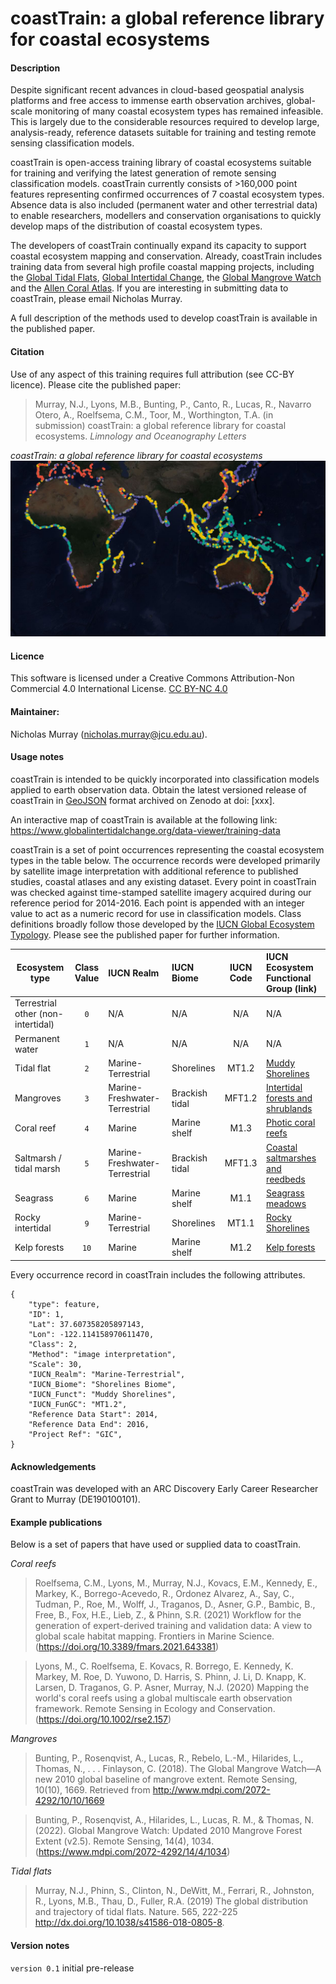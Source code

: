 # coastTrain: a global reference library for coastal ecosystems

#### Description
Despite significant recent advances in cloud-based geospatial analysis platforms and free access to immense earth observation archives, global-scale monitoring of many coastal ecosystem types has remained infeasible. This is largely due to the considerable resources required to develop large, analysis-ready, reference datasets suitable for training and testing remote sensing classification models.

coastTrain is open-access training library of coastal ecosystems suitable for training and verifying the latest generation of remote sensing classification models. coastTrain currently consists of >160,000 point features representing confirmed occurrences of 7 coastal ecosystem types. Absence data is also included (permanent water and other terrestrial data) to enable researchers, modellers and conservation organisations to quickly develop maps of the distribution of coastal ecosystem types. 

The developers of coastTrain continually expand its capacity to support coastal ecosystem mapping and conservation. Already, coastTrain includes training data from several high profile coastal mapping projects, including the [Global Tidal Flats](http://intertidal.app), [Global Intertidal Change](https://globalintertidalchange.org), the [Global Mangrove Watch](https://www.globalmangrovewatch.org/) and the [Allen Coral Atlas](https://allencoralatlas.org/). If you are interesting in submitting data to coastTrain, please email Nicholas Murray.

A full description of the methods used to develop coastTrain is available in the published paper.

#### Citation
Use of any aspect of this training requires full attribution (see CC-BY licence). Please cite the published paper:

> Murray, N.J., Lyons, M.B., Bunting, P., Canto, R., Lucas, R., Navarro Otero, A., Roelfsema, C.M., Toor, M., Worthington, T.A. (in submission) coastTrain: a global reference library for coastal ecosystems. *Limnology and Oceanography Letters*

*coastTrain: a global reference library for coastal ecosystems* 
![img](figs/coastTrain.JPG)

#### Licence
This software is licensed under a Creative Commons Attribution-Non Commercial 4.0 International License. [CC BY-NC 4.0](https://creativecommons.org/licenses/by-nc/4.0/)

#### Maintainer: 
Nicholas Murray (nicholas.murray@jcu.edu.au).

#### Usage notes
coastTrain is intended to be quickly incorporated into classification models applied to earth observation data. Obtain the latest versioned release of coastTrain in [GeoJSON](https://geojson.org/) format archived on Zenodo at doi: [xxx].

An interactive map of coastTrain is available at the following link:
https://www.globalintertidalchange.org/data-viewer/training-data

coastTrain is a set of point occurrences representing the coastal ecosystem types in the table below. The occurrence records were developed primarily by satellite image interpretation with additional reference to published studies, coastal atlases and any existing dataset. Every point in coastTrain was checked against time-stamped satellite imagery acquired during our reference period for 2014-2016. Each point is appended with an integer value to act as a numeric record for use in classification models. Class definitions broadly follow those developed by the [IUCN Global Ecosystem Typology](https://global-ecosystems.org/). Please see the published paper for further information.

| Ecosystem type                     | Class Value | IUCN Realm                    | IUCN Biome          | IUCN Code | IUCN Ecosystem Functional Group  (link)                                   |
| ---------------------------------- | :----:| :---------------------------- | :------------- | :-:   | :-------------------------------------------------------------------------------------- | 
| Terrestrial other (non-intertidal) |   `0` | N/A                           | N/A            | N/A   | N/A                                                                                     | 
| Permanent water                    |   `1` | N/A                           | N/A            | N/A   | N/A                                                                                     | 
| Tidal flat                         |   `2` | Marine-Terrestrial            | Shorelines     | MT1.2 | [Muddy Shorelines](https://global-ecosystems.org/explore/groups/MT1.2)                  |
| Mangroves                          |   `3` | Marine-Freshwater-Terrestrial | Brackish tidal | MFT1.2| [Intertidal forests and shrublands](https://global-ecosystems.org/explore/groups/MFT1.2)|
| Coral reef                         |   `4` | Marine                        | Marine shelf   | M1.3  | [Photic coral reefs](https://global-ecosystems.org/explore/groups/M1.3)                 |
| Saltmarsh / tidal marsh            |   `5` | Marine-Freshwater-Terrestrial | Brackish tidal | MFT1.3| [Coastal saltmarshes and reedbeds](https://global-ecosystems.org/explore/groups/MFT1.3) |
| Seagrass                           |   `6` | Marine                        | Marine shelf   | M1.1  | [Seagrass meadows](https://global-ecosystems.org/explore/groups/M1.1)                   |
| Rocky intertidal                   |   `9` | Marine-Terrestrial            | Shorelines     | MT1.1 | [Rocky Shorelines](https://global-ecosystems.org/explore/groups/MT1.1)                  |
| Kelp forests                       |  `10` | Marine                         | Marine shelf   | M1.2  | [Kelp forests](https://global-ecosystems.org/explore/groups/M1.2)                       |

Every occurrence record in coastTrain includes the following attributes.

```
{
	"type": feature,
	"ID": 1,
	"Lat": 37.607358205897143,
	"Lon": -122.114158970611470,
	"Class": 2,
	"Method": "image interpretation",
	"Scale": 30,
	"IUCN_Realm": "Marine-Terrestrial",
	"IUCN_Biome": "Shorelines Biome",
	"IUCN_Funct": "Muddy Shorelines",
	"IUCN_FunGC": "MT1.2",
	"Reference Data Start": 2014,
	"Reference Data End": 2016,
	"Project Ref": "GIC",
}
```

#### Acknowledgements
coastTrain was developed with an ARC Discovery Early Career Researcher Grant to Murray (DE190100101).

#### Example publications
Below is a set of papers that have used or supplied data to coastTrain.

*Coral reefs*
> Roelfsema, C.M., Lyons, M., Murray, N.J., Kovacs, E.M., Kennedy, E., Markey, K., Borrego-Acevedo, R., Ordonez Alvarez, A., Say, C., Tudman, P., Roe, M., Wolff, J., Traganos, D., Asner, G.P., Bambic, B., Free, B., Fox, H.E., Lieb, Z., & Phinn, S.R. (2021) Workflow for the generation of expert-derived training and validation data: A view to global scale habitat mapping. Frontiers in Marine Science. (https://doi.org/10.3389/fmars.2021.643381)

> Lyons, M., C. Roelfsema, E. Kovacs, R. Borrego, E. Kennedy, K. Markey, M. Roe, D. Yuwono, D. Harris, S. Phinn, J. Li, D. Knapp, K. Larsen, D. Traganos, G. P. Asner, Murray, N.J. (2020) Mapping the world's coral reefs using a global multiscale earth observation framework. Remote Sensing in Ecology and Conservation. (https://doi.org/10.1002/rse2.157) 

*Mangroves*
>Bunting, P., Rosenqvist, A., Lucas, R., Rebelo, L.-M., Hilarides, L., Thomas, N., . . . Finlayson, C. (2018). The Global Mangrove Watch—A new 2010 global baseline of mangrove extent. Remote Sensing, 10(10), 1669. Retrieved from http://www.mdpi.com/2072-4292/10/10/1669

>Bunting, P., Rosenqvist, A., Hilarides, L., Lucas, R. M., & Thomas, N. (2022). Global Mangrove Watch: Updated 2010 Mangrove Forest Extent (v2.5). Remote Sensing, 14(4), 1034. (https://www.mdpi.com/2072-4292/14/4/1034)

*Tidal flats*
> Murray, N.J., Phinn, S., Clinton, N., DeWitt, M., Ferrari, R., Johnston, R., Lyons, M.B., Thau, D., Fuller, R.A. (2019) The global distribution and trajectory of tidal flats. Nature. 565, 222-225 http://dx.doi.org/10.1038/s41586-018-0805-8.

#### Version notes
`version 0.1` initial pre-release